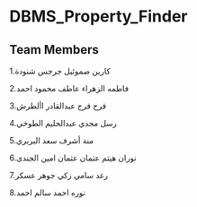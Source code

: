 # DBMS_Property_Finder

## Team Members
1.كارين صموئيل جرجس شنودة

2.فاطمه الزهراء عاطف محمود احمد

3.فرح فرج عبدالقادر األطرش

4.رسل مجدي عبدالحليم الطوخي

5.منة أشرف سعد البربري

6.نوران هيثم عثمان عثمان امين الجندى

7.رغد سامي زكي جوهر عسكر

8.نوره احمد سالم احمد

